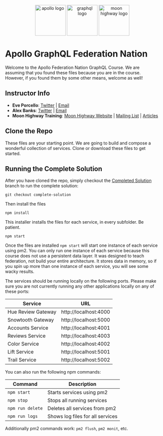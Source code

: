<p align="center">
<img src="https://cdn.worldvectorlogo.com/logos/apollo-graphql-compact.svg" width="100" alt="apollo logo" />
<img src="https://upload.wikimedia.org/wikipedia/commons/thumb/1/17/GraphQL_Logo.svg/512px-GraphQL_Logo.svg.png" width="100" alt="graphql logo"/>
<img src="https://i.imgur.com/migo24P.png" width="100" alt="moon highway logo"/>
</p>

# Apollo GraphQL Federation Nation

Welcome to the Apollo Federation Nation GraphQL Course. We are assuming that you found these files because you are in the course. However, if you found them by some other means, welcome as well!

## Instructor Info

- **Eve Porcello**: [Twitter](https://twitter.com/eveporcello) | [Email](mailto:eve@moonhighway.com)
- **Alex Banks**: [Twitter](https://twitter.com/moontahoe) | [Email](mailto:alex@moonhighway.com)
- **Moon Highway Training**: [Moon Highway Website](https://www.moonhighway.com) | [Mailing List](http://bit.ly/moonhighway) | [Articles](https://www.moonhighway.com/articles)

## Clone the Repo

These files are your starting point. We are going to build and compose a wonderful collection of services. Clone or download these files to get started.


## Running the Complete Solution

After you have cloned the repo, simply checkout the [Completed Solution](https://github.com/MoonHighway/federation-nation/tree/complete-solution) branch to run the complete solution:

```
git checkout complete-solution
```

Then install the files

```
npm install
```

This installer installs the files for each service, in every subfolder. Be patient. 

```
npm start
```

Once the files are installed `npm start` will start one instance of each service using pm2. You can only run one instance of each service because this course does not use a persistent data layer. It was designed to teach federation, not build your entire architecture. It stores data in memory, so if you spin up more than one instance of each service, you will see some wacky results. 

The services should be running locally on the following ports. Please make sure you are not currently running any other applications locally on any of these ports:

| Service            | URL                   |
|--------------------|-----------------------|
| Hue Review Gateway | http://localhost:4000 |
| Snowtooth Gateway  | http://localhost:5000 |
| Accounts Service   | http://localhost:4001 |
| Reviews Service    | http://localhost:4003 |
| Color Service      | http://localhost:4002 |
| Lift Service       | http://localhost:5001 |
| Trail Service      | http://localhost:5002 |

You can also run the following npm commands:

| Command          | Description                      |
|------------------|----------------------------------|
| `npm start`      | Starts services using pm2        |
| `npm stop`       | Stops all running services       |
| `npm run delete` | Deletes all services from pm2    |
| `npm run logs`   | Shows log files for all services |

Additionally pm2 commands work: `pm2 flush`, `pm2 monit`, etc.


